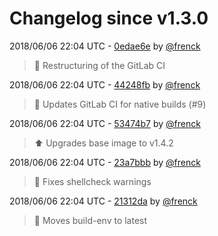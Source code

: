 # Changelog since v1.3.0

2018/06/06 22:04 UTC - [0edae6e](https://github.com/hassio-addons/addon-example/commit/0edae6ecd97140c57455975f8a482efde33a1e11) by [@frenck](https://github.com/frenck)
> :hammer: Restructuring of the GitLab CI 

2018/06/06 22:04 UTC - [44248fb](https://github.com/hassio-addons/addon-example/commit/44248fbceb943b3f085930a369b5391fa9ecd892) by [@frenck](https://github.com/frenck)
> :rocket: Updates GitLab CI for native builds (#9) 

2018/06/06 22:04 UTC - [53474b7](https://github.com/hassio-addons/addon-example/commit/53474b728c6a3306753c7439dbcc0a7e7e840ddd) by [@frenck](https://github.com/frenck)
> :arrow_up: Upgrades base image to v1.4.2 

2018/06/06 22:04 UTC - [23a7bbb](https://github.com/hassio-addons/addon-example/commit/23a7bbbb4e50fa5528d1a12603685a2f28429e6e) by [@frenck](https://github.com/frenck)
> :shirt: Fixes shellcheck warnings 

2018/06/06 22:04 UTC - [21312da](https://github.com/hassio-addons/addon-example/commit/21312da33ba3629f6b4130c3e8bcfb3a8b20c132) by [@frenck](https://github.com/frenck)
> :rocket: Moves build-env to latest 

